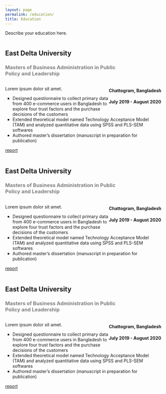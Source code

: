 ```yaml
---
layout: page
permalink: /education/
title: Education
---
```


Describe your education here.
<div>
    <div style="display:inline-block; width: 77%">
        <h2 style="font-weight:bold">East Delta University</h2>
        <h3 style="color:grey; font-weight:bold">Masters of Business Administration in Public Policy and Leadership</h3>
    </div>
    <div style="display:inline-block; vertical-align:top; float:right">
        <h4>Chattogram, Bangladesh</h4>
        <h4>July 2019 - August 2020</h4>
    </div>
<div>
<p>Lorem ipsum dolor sit amet.</p>
<ul style="list-style-type:square">
    <li>Designed questionnaire to collect primary data from 400 e-commerce users in Bangladesh to explore four trust factors and the purchase decisions of the customers</li>
    <li>Extended  theoretical model named Technology Acceptance Model (TAM) and analyzed quantitative data using SPSS and PLS-SEM softwares</li>
    <li>Authored master’s dissertation (manuscript in preparation for publication)</li>
</ul>
<a href="/research"><div class="color-button">report</div></a>
<br>
<div>
    <div style="display:inline-block; width: 77%">
        <h2 style="font-weight:bold">East Delta University</h2>
        <h3 style="color:grey; font-weight:bold">Masters of Business Administration in Public Policy and Leadership</h3>
    </div>
    <div style="display:inline-block; vertical-align:top; float:right">
        <h4>Chattogram, Bangladesh</h4>
        <h4>July 2019 - August 2020</h4>
    </div>
<div>
<p>Lorem ipsum dolor sit amet.</p>
<ul style="list-style-type:square">
    <li>Designed questionnaire to collect primary data from 400 e-commerce users in Bangladesh to explore four trust factors and the purchase decisions of the customers</li>
    <li>Extended  theoretical model named Technology Acceptance Model (TAM) and analyzed quantitative data using SPSS and PLS-SEM softwares</li>
    <li>Authored master’s dissertation (manuscript in preparation for publication)</li>
</ul>
<a href="/research"><div class="color-button">report</div></a>
<br>
<div>
    <div style="display:inline-block; width: 77%">
        <h2 style="font-weight:bold">East Delta University</h2>
        <h3 style="color:grey; font-weight:bold">Masters of Business Administration in Public Policy and Leadership</h3>
    </div>
    <div style="display:inline-block; vertical-align:top; float:right">
        <h4>Chattogram, Bangladesh</h4>
        <h4>July 2019 - August 2020</h4>
    </div>
<div>
<p>Lorem ipsum dolor sit amet.</p>
<ul style="list-style-type:square">
    <li>Designed questionnaire to collect primary data from 400 e-commerce users in Bangladesh to explore four trust factors and the purchase decisions of the customers</li>
    <li>Extended  theoretical model named Technology Acceptance Model (TAM) and analyzed quantitative data using SPSS and PLS-SEM softwares</li>
    <li>Authored master’s dissertation (manuscript in preparation for publication)</li>
</ul>
<a href="/research"><div class="color-button">report</div></a>
<br>
